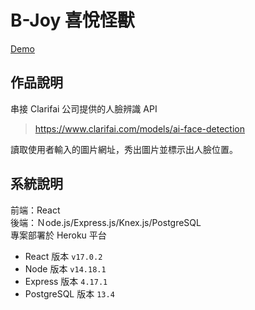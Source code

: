 # B-Joy 喜悅怪獸  

[Demo](https://magical-face-recognition-brain.herokuapp.com/) 
## 作品說明

串接 Clarifai 公司提供的人臉辨識 API
> https://www.clarifai.com/models/ai-face-detection

讀取使用者輸入的圖片網址，秀出圖片並標示出人臉位置。
## 系統說明

前端：React  <br>
後端：Ｎode.js/Express.js/Knex.js/PostgreSQL <br>
專案部署於 Heroku 平台 <br>

* React 版本 `v17.0.2`
* Node 版本 `v14.18.1`
* Express 版本 `4.17.1`
* PostgreSQL 版本 `13.4`

